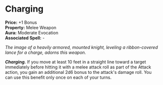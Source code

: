# Charging

**Price:** +1 Bonus  
**Property:** Melee Weapon  
**Aura:** Moderate Evocation  
**Associated Spell:** -

*The image of a heavily armored, mounted knight, leveling a ribbon-covered lance for a charge, adorns this weapon.*

***Charging.*** If you move at least 10 feet in a straight line toward a target immediately before hitting it with a melee attack roll as part of the Attack action, you gain an additional 2d6 bonus to the attack's damage roll. You can use this benefit only once on each of your turns.